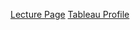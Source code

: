 [Lecture Page](http://aris.me/index.php/data-mining-2017?id=30)
[Tableau Profile](https://public.tableau.com/profile/nana.zhu#!/)
